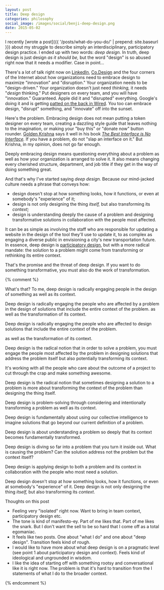 ```yaml
---
layout: post
title: Deep design
categories: philosophy
social_image: /images/social/benji-deep-design.png
date: 2015-05-02
---
```


I recently [wrote a post]({{ '/posts/what-do-you-do/' | prepend: site.baseurl }}) about my struggle to describe simply an interdisciplinary, participatory design practice. I ended up with two words: _deep design._ In truth, deep design is just design _as it should be,_ but the word "design" is so abused right now that it needs a modifier. Case in point...

There's a lot of talk right now on [LinkedIn](https://www.linkedin.com/pulse/20140602124457-338303448-why-the-most-successful-companies-embrace-design), [Co.Design](http://www.fastcodesign.com/3016247/10-lessons-for-design-driven-success) and the four corners of the Internet about how organizations need to embrace design to maximize "innovation" and "disruption." Your organization needs to be "design-driven." Your organization doesn't just need _thinking,_ it needs "_design_ thinking." Put designers on every team, and you will have "innovation." Guaranteed. Apple did it and "disrupted" everything. Google's doing it and is getting [patted on the back in Wired](http://www.wired.com/2014/12/google-material-design/). You too can embrace design, "disrupt" something, and "innovate" off into the sunset.

Here's the problem. Embracing design does not mean putting a token designer on every team, creating a dazzling style guide that leaves nothing to the imagination, or making your "buy this" or "donate now" button rounder. [Golden Krishna](http://www.goldenkrishna.com) says it well in his book _[The Best Interface is No Interface](http://www.powells.com/biblio/1-9780133890334-0)._ If you have a problem, do not "slap an interface on it." But Krishna, in my opinion, does not go far enough.

Deeply embracing design means questioning everything about a problem as well as how your organization is arranged to solve it. It also means changing every cherished structure, department, and job title if they get in the way of doing something great.

And that's why I've started saying _deep design._ Because our mind-jacked culture needs a phrase that conveys how:

 * design doesn't stop at how something looks, how it functions, or even at somebody's "experience" of it; 
 * design is not only designing the thing _itself,_ but also transforming its _context;_ 
 * design is understanding deeply the cause of a problem and designing transformative solutions in collaboration with the people most affected. 

It can be as simple as involving the staff who are responsible for updating a website in the design of the tool they'll use to update it, to as complex as engaging a diverse public in envisioning a city's new transportation future. In essence, deep design is [participatory design](http://en.wikipedia.org/wiki/Participatory_design), but with a more radical mandate: the solution to a problem might come from transforming or rethinking its entire context.

That's the promise and the threat of deep design. If you want to do something transformative, you must also do the work of transformation.

{% comment %}

What's that? To me, deep design is radically engaging people in the design of something as well as its context.

Deep design is radically engaging the people who are affected by a problem in the design of solutions that include the entire context of the problem. as well as the transformation of its context.

Deep design is radically engaging the people who are affected to design solutions that include the entire context of the problem. 

as well as the transformation of its context.

Deep design is the radical notion that in order to solve a problem, you must engage the people most affected by the problem in designing solutions that address the problem itself but also potentially transforming its context.

It's working with all the people who care about the outcome of a project to cut through the crap and make something awesome.

Deep design is the radical notion that sometimes designing a solution to a problem is more about transforming the context of the problem than designing the thing itself.

Deep design is problem-solving through considering and intentionally transforming a problem as well as its context.

Deep design is fundamentally about using our collective intelligence to imagine solutions that go beyond our current definition of a problem.

Deep design is about understanding a problem so deeply that its context becomes fundamentally transformed.

Deep design is diving so far into a problem that you turn it inside out. What is causing the problem? Can the solution address not the problem but the context itself?

Deep design is applying design to both a problem and its context in collaboration with the people who most need a solution.

Deep design doesn't stop at how something looks, how it functions, or even at somebody's "experience" of it. Deep design is not only designing the thing _itself,_ but also transforming its _context_.

Thoughts on this post

* Feeling very "isolated" right now. Want to bring in team context, participatory design etc.
* The tone is kind of manifesto-ey. Part of me likes that. Part of me likes the snark. But I don't want the sell to be so hard that I come off as a total egomaniac.
* It feels like two posts. One about "what I do" and one about "deep design". Transition feels kind of rough.
* I would like to have more about what deep design is on a pragmatic level (see point 1 about participatory design and context). Feels kind of ideological and ungrounded in wisdom.
* I like the idea of starting off with something rootsy and conversational like it is right now. The problem is that it's hard to transition from the I statements of what I do to the broader context.

{% endcomment %}
